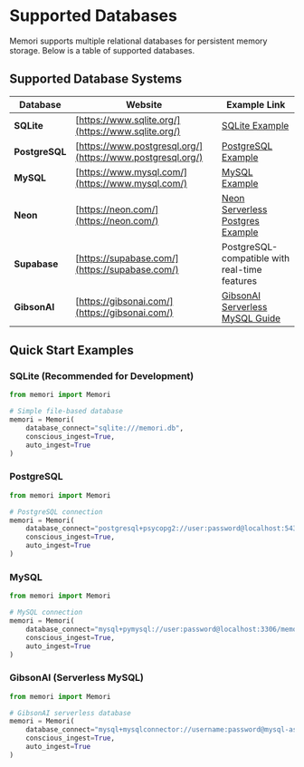 # Supported Databases

Memori supports multiple relational databases for persistent memory storage. Below is a table of supported databases.

## Supported Database Systems

| Database | Website | Example Link |
|----------|---------|--------------|
| **SQLite** | [https://www.sqlite.org/](https://www.sqlite.org/) | [SQLite Example](https://github.com/GibsonAI/memori/tree/main/examples/databases/sqlite_demo.py) |
| **PostgreSQL** | [https://www.postgresql.org/](https://www.postgresql.org/) | [PostgreSQL Example](https://github.com/GibsonAI/memori/tree/main/examples/databases/postgres_demo.py) |
| **MySQL** | [https://www.mysql.com/](https://www.mysql.com/) | [MySQL Example](https://github.com/GibsonAI/memori/tree/main/examples/databases/mysql_demo.py) |
| **Neon** | [https://neon.com/](https://neon.com/) | [Neon Serverless Postgres Example](./examples/databases/neon_demo.py) |
| **Supabase** | [https://supabase.com/](https://supabase.com/) | PostgreSQL-compatible with real-time features |
| **GibsonAI** | [https://gibsonai.com/](https://gibsonai.com/) | [GibsonAI Serverless MySQL Guide](open-source/databases/gibsonai) |

## Quick Start Examples

### SQLite (Recommended for Development)
```python
from memori import Memori

# Simple file-based database
memori = Memori(
    database_connect="sqlite:///memori.db",
    conscious_ingest=True,
    auto_ingest=True
)
```

### PostgreSQL
```python
from memori import Memori

# PostgreSQL connection
memori = Memori(
    database_connect="postgresql+psycopg2://user:password@localhost:5432/memori_db",
    conscious_ingest=True,
    auto_ingest=True
)
```

### MySQL
```python
from memori import Memori

# MySQL connection
memori = Memori(
    database_connect="mysql+pymysql://user:password@localhost:3306/memori_db",
    conscious_ingest=True,
    auto_ingest=True
)
```

### GibsonAI (Serverless MySQL)
```python
from memori import Memori

# GibsonAI serverless database
memori = Memori(
    database_connect="mysql+mysqlconnector://username:password@mysql-assembly.gibsonai.com/database_name",
    conscious_ingest=True,
    auto_ingest=True
)
```